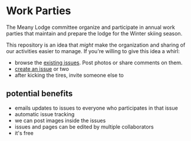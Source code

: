 # Work Parties

The Meany Lodge committee organize and participate in annual work parties that maintain and prepare the lodge for the Winter skiing season.

This repository is an idea that _might_ make the organization and sharing of our activities easier to manage. If you're willing to give this idea a whirl:

- browse the [existing issues](https://github.com/MeanyLodge/Committee/issues). Post photos or share comments on them.
- [create an issue](https://github.com/MeanyLodge/Committee/issues/new) or two
- after kicking the tires, invite someone else to


## potential benefits

- emails updates to issues to everyone who participates in that issue
- automatic issue tracking
- we can post images inside the issues
- issues and pages can be edited by multiple collaborators
- it's free

